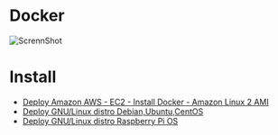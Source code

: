 # Docker
![ScrennShot](https://raw.githubusercontent.com/lordbasex/docker/master/docker-logo.png)


# Install

* [Deploy Amazon AWS - EC2 - Install Docker - Amazon Linux 2 AMI](https://github.com/lordbasex/docker/blob/master/deploy_amazon_aws.md)
* [Deploy GNU/Linux distro Debian,Ubuntu,CentOS](https://github.com/lordbasex/docker/blob/master/deploy_linux_distro.md)
* [Deploy GNU/Linux distro Raspberry Pi OS](https://github.com/lordbasex/docker/blob/master/deploy_raspberry_pi_os.md)
